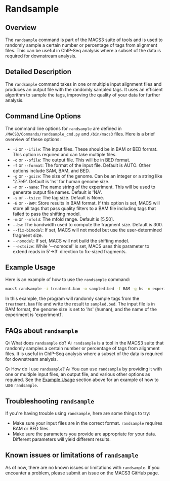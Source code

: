 # Randsample

## Overview
The `randsample` command is part of the MACS3 suite of tools and is used to randomly sample a certain number or percentage of tags from alignment files. This can be useful in ChIP-Seq analysis where a subset of the data is required for downstream analysis.

## Detailed Description

The `randsample` command takes in one or multiple input alignment files and produces an output file with the randomly sampled tags. It uses an efficient algorithm to sample the tags, improving the quality of your data for further analysis.

## Command Line Options

The command line options for `randsample` are defined in `/MACS3/Commands/randsample_cmd.py` and `/bin/macs3` files. Here is a brief overview of these options:

- `-i` or `--ifile`: The input files. These should be in BAM or BED format. This option is required and can take multiple files.
- `-o` or `--ofile`: The output file. This will be in BED format.
- `-f` or `--format`: The format of the input file. Default is AUTO. Other options include SAM, BAM, and BED.
- `-g` or `--gsize`: The size of the genome. Can be an integer or a string like '2.7e9'. Default is 'hs' for human genome size.
- `-n` or `--name`: The name string of the experiment. This will be used to generate output file names. Default is 'NA'.
- `-s` or `--tsize`: The tag size. Default is None.
- `-B` or `--BAM`: Store results in BAM format. If this option is set, MACS will store all tags that pass quality filters to a BAM file including tags that failed to pass the shifting model.
- `-m` or `--mfold`: The mfold range. Default is [5,50].
- `--bw`: The bandwidth used to compute the fragment size. Default is 300.
- `--fix-bimodal`: If set, MACS will not model but use the user-determined fragment size.
- `--nomodel`: If set, MACS will not build the shifting model.
- `--extsize`: While '--nomodel' is set, MACS uses this parameter to extend reads in 5'->3' direction to fix-sized fragments.

## Example Usage

Here is an example of how to use the `randsample` command:

```bash
macs3 randsample -i treatment.bam -o sampled.bed -f BAM -g hs -n experiment1 --mfold 10 30
```

In this example, the program will randomly sample tags from the `treatment.bam` file and write the result to `sampled.bed`. The input file is in BAM format, the genome size is set to 'hs' (human), and the name of the experiment is 'experiment1'.

## FAQs about `randsample`

Q: What does `randsample` do?
A: `randsample` is a tool in the MACS3 suite that randomly samples a certain number or percentage of tags from alignment files. It is useful in ChIP-Seq analysis where a subset of the data is required for downstream analysis.

Q: How do I use `randsample`?
A: You can use `randsample` by providing it with one or multiple input files, an output file, and various other options as required. See the [Example Usage](#example-usage) section above for an example of how to use `randsample`.

## Troubleshooting `randsample`

If you're having trouble using `randsample`, here are some things to try:

- Make sure your input files are in the correct format. `randsample` requires BAM or BED files.
- Make sure the parameters you provide are appropriate for your data. Different parameters will yield different results.

## Known issues or limitations of `randsample`

As of now, there are no known issues or limitations with `randsample`. If you encounter a problem, please submit an issue on the MACS3 GitHub page.